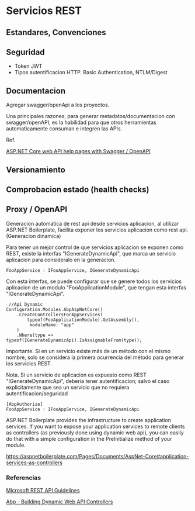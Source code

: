 # Servicios REST

## Estandares, Convenciones


## Seguridad

- Token JWT
- Tipos autentificacion HTTP. Basic Authentication, NTLM/Digest


## Documentacion

Agregar swagger/openApi a los proyectos.

Una principales razones, para generar metadatos/documentacion con swagger/openAPI, es la habilidad para que otros herramientas automaticamente consuman e integren las APIs.


Ref.

[ASP.NET Core web API help pages with Swagger / OpenAPI](https://docs.microsoft.com/en-us/aspnet/core/tutorials/web-api-help-pages-using-swagger?view=aspnetcore-3.1)

## Versionamiento


## Comprobacion estado (health checks)



## Proxy / OpenAPI


Generacion automatica de rest api desde servicios aplicacion, al utilizar ASP.NET Boilerplate, facilita exponer los servicios aplicacion como rest api. (Generacion dinamica)

Para tener un mejor control de que servicios aplicacion se exponen como REST, existe la interfas "IGenerateDynamicApi", que marca un servicio aplicacion para consideralo en la generacion.

```
FooAppService : IFooAppService, IGenerateDynamicApi
```

Con esta interfas, se puede configurar que se genere todos los servicios aplicacion de un modulo "FooApplicationModule", que tengan esta interfas "IGenerateDynamicApi".



```
 //Api Dynamic
Configuration.Modules.AbpAspNetCore()
	.CreateControllersForAppServices(
		typeof(FooApplicationModule).GetAssembly(),
		 moduleName: "app"
	)
	.Where(type => typeof(IGenerateDynamicApi).IsAssignableFrom(type));

```
Importante. Si en un servicio existe más de un método con el mismo nombre, solo se considera la primera ocurrencia del método para generar los servicios REST.


Nota. Si un servicio de aplicacion es expuesto como REST "IGenerateDynamicApi", deberia tener autentificacion; salvo el caso explicitamente que sea un servicio que no requiera autentificacion/seguridad

 

```
[AbpAuthorize]
FooAppService : IFooAppService, IGenerateDynamicApi

```


ASP.NET Boilerplate provides the infrastructure to create application services. If you want to expose your application services to remote clients as controllers (as previously done using dynamic web api), you can easily do that with a simple configuration in the PreInitialize method of your module. 

https://aspnetboilerplate.com/Pages/Documents/AspNet-Core#application-services-as-controllers

### Referencias

[Microsoft REST API Guidelines](https://github.com/Microsoft/api-guidelines/blob/vNext/Guidelines.md)


[Abp - Building Dynamic Web API Controllers](https://aspnetboilerplate.com/Pages/Documents/Dynamic-Web-API)


